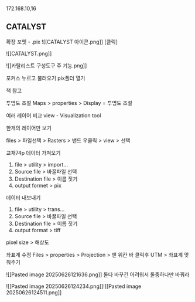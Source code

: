 
172.168.10,16
## CATALYST

확장 포멧 - .pix
![[CATALYST 아이콘.png]]
[클릭]

![[CATALYST.png]]

![[카탈리스트 구성도구 주 기능.png]]


포커스 누르고 불러오기 pix폴더 열기

책 참고



투명도 조절
Maps > properties > Display = 투명도 조절


여러 레이어 비교
view - Visualization tool 

한개의 레이어만 보기

files > 파일선택 > Rasters > 밴드 우클릭 > view > 선택





교재74p
데이터 가져오기
1. file > utility > import...
2. Source file  > 바꿀파일 선택
3. Destination file > 이름 짓기
4. output formet  > pix


데이터 내보내기
1. file > utility > trans...
2. Source file  > 바꿀파일 선택
3. Destination file > 이름 짓기
4. output format > tiff



pixel size  > 해상도



좌표계 수정
Files > properties > Projection > 맨 위칸 바 클릭후 UTM > 좌표계 맞춰주기


![[Pasted image 20250626121636.png]]
둘다 바꾸긴 어려워서 둘중하나만 바꿔라




![[Pasted image 20250626124234.png]]![[Pasted image 20250626124511.png]]